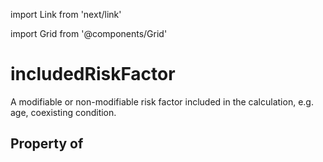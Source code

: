 import Link from 'next/link'
  
import Grid from '@components/Grid'

# includedRiskFactor

A modifiable or non-modifiable risk factor included in the calculation, e.g. age, coexisting condition.

## Property of



